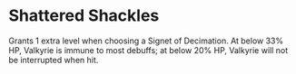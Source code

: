 # Shattered Shackles

Grants 1 extra level when choosing a Signet of Decimation.
At below 33% HP, Valkyrie is immune to most debuffs; at below 20% HP, Valkyrie will not be interrupted when hit.
